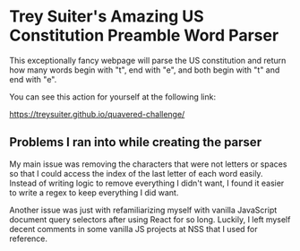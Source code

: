 # Trey Suiter's Amazing US Constitution Preamble Word Parser

This exceptionally fancy webpage will parse the US constitution and return how many words begin with "t", end with "e", and both begin with "t" and end with "e".

You can see this action for yourself at the following link:

https://treysuiter.github.io/quavered-challenge/

## Problems I ran into while creating the parser

My main issue was removing the characters that were not letters or spaces so that I could access the index of the last letter of each word easily. Instead of writing logic to remove everything I didn't want, I found it easier to write a regex to keep everything I did want.

Another issue was just with refamiliarizing myself with vanilla JavaScript document query selectors after using React for so long. Luckily, I left myself decent comments in some vanilla JS projects at NSS that I used for reference.